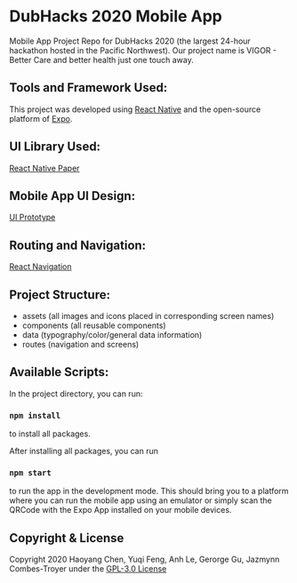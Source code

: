 # DubHacks 2020 Mobile App

Mobile App Project Repo for DubHacks 2020 (the largest 24-hour hackathon hosted in the Pacific Northwest). Our project name is VIGOR - Better Care and better health just one touch away.

## Tools and Framework Used:

This project was developed using [React Native](https://reactnative.dev/) and the open-source platform of [Expo](https://docs.expo.io/).

## UI Library Used:

[React Native Paper](https://callstack.github.io/react-native-paper/index.html)

## Mobile App UI Design:

[UI Prototype](https://www.figma.com/file/9ILk7u3RypARp0N5T6eFcl/DubHacks-2020?node-id=76%3A2125)

## Routing and Navigation:

[React Navigation](https://reactnavigation.org/)

## Project Structure:

-   assets (all images and icons placed in corresponding screen names)
-   components (all reusable components)
-   data (typography/color/general data information)
-   routes (navigation and screens)

## Available Scripts:

In the project directory, you can run:

### `npm install`

to install all packages.

After installing all packages, you can run

### `npm start`

to run the app in the development mode. This should bring you to a platform where you can run the mobile app using an emulator or simply scan the QRCode with the Expo App installed on your mobile devices.

## Copyright & License

Copyright 2020 Haoyang Chen, Yuqi Feng, Anh Le, Gerorge Gu, Jazmynn Combes-Troyer under the [GPL-3.0 License](https://github.com/HaoyangChen/ifu-2/blob/master/LICENSE)
